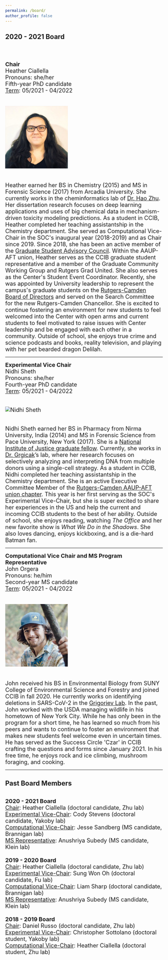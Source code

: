 ```yaml
---
permalink: /board/
author_profile: false
---
```


 
<h2>2020 - 2021 Board</h2> <br /><br />

<font size="4"><b>Chair</b> <br />
Heather Ciallella <br />
Pronouns: she/her <br />
Fifth-year PhD candidate <br />
<ins>Term</ins>: 05/2021 - 04/2022 <br /><br />
  
  <img src="https://github.com/ccib-social/ccib-social.github.io/blob/master/assets/images/1622248866472.jpg?raw=true" alt="Heather Ciallella" width="200" /> <br /><br />

Heather earned her BS in Chemistry (2015) and MS in Forensic Science (2017) from Arcadia University. She currently works in the cheminformatics lab of <a href="https://zhu.camden.rutgers.edu/">Dr. Hao Zhu</a>. Her dissertation research focuses on deep learning applications and uses of big chemical data in mechanism-driven toxicity modeling predictions. As a student in CCIB, Heather completed her teaching assistantship in the Chemistry department. She served as Computational Vice-Chair in the SOC's inaugural year (2018-2019) and as Chair since 2019. Since 2018, she has been an active member of the <a href="https://graduateschool.camden.rutgers.edu/current-students/advisory-council/">Graduate Student Advisory Council</a>. Within the AAUP-AFT union, Heather serves as the CCIB graduate student representative and a member of the Graduate Community Working Group and Rutgers Grad United. She also serves as the Center's Student Event Coordinator. Recently, she was appointed by University leadership to represent the campus's graduate students on the <a href="https://governingboards.rutgers.edu/camden-board-directors/camden-board-directors-membership-listing">Rutgers-Camden Board of Directors</a> and served on the Search Committee for the new Rutgers-Camden Chancellor. She is excited to continue fostering an environment for new students to feel welcomed into the Center with open arms and current students to feel motivated to raise issues with Center leadership and be engaged with each other in a community. Outside of school, she enjoys true crime and science podcasts and books, reality television, and playing with her pet bearded dragon Delilah.</font>

<hr>

<font size="4"><b>Experimental Vice Chair</b> <br />
Nidhi Sheth <br />
Pronouns: she/her <br />
Fourth-year PhD candidate <br />
<ins>Term</ins>: 05/2021 - 04/2022 <br /><br />

<img src="https://github.com/ccib-social/ccib-social.github.io/blob/master/assets/images/Nidhi Sheth.jpeg?raw=true" alt="Nidhi Sheth" width="200" /> <br /><br />

Nidhi Sheth earned her BS in Pharmacy from Nirma University, India (2014) and MS in Forensic Science from Pace University, New York (2017). She is a <a href="https://nij.ojp.gov/funding/awards/2020-r2-cx-0032">National Institute of Justice graduate fellow</a>. Currently, she works in <a href="https://lftdi.camden.rutgers.edu/">Dr. Grgicak</a>’s lab, where her research focuses on selectively analyzing and interpreting DNA from multiple donors using a single-cell strategy. As a student in CCIB, Nidhi completed her teaching assistantship in the Chemistry department. She is an active Executive Committee Member of the <a href="https://www.rutgersaaup.org/chapter-leaders/">Rutgers-Camden AAUP-AFT union chapter</a>. This year is her first serving as the SOC's Experimental Vice-Chair, but she is super excited to share her experiences in the US and help the current and incoming CCIB students to the best of her ability. Outside of school, she enjoys reading, watching <i>The Office</i> and her new favorite show is <i>What We Do in the Shadows</i>. She also loves dancing, enjoys kickboxing, and is a die-hard Batman fan.</font>

<hr>

<font size="4"><b>Computational Vice Chair and MS Program Representative</b> <br />
John Orgera <br />
Pronouns: he/him <br />
Second-year MS candidate <br />
<ins>Term</ins>: 05/2021 - 04/2022 <br /><br />

<img src="https://github.com/ccib-social/ccib-social.github.io/blob/master/assets/images/john_orgera.jpg?raw=true" alt="John Orgera" width="200" /> <br /><br />

John received his BS in Environmental Biology from SUNY College of Environmental Science and Forestry and joined CCIB in fall 2020. He currently works on identifying deletions in SARS-CoV-2 in the <a href="https://grigoriev.camden.rutgers.edu/">Grigoriev Lab</a>. In the past, John worked with the USDA managing wildlife in his hometown of New York City. While he has only been in the program for a short time, he has learned so much from his peers and wants to continue to foster an environment that makes new students feel welcome even in uncertain times. He has served as the Success Circle 'Czar' in CCIB crafting the questions and forms since January 2021. In his free time, he enjoys rock and ice climbing, mushroom foraging, and cooking.</font>  

<hr>

<h2>Past Board Members</h2><br />
<font size="4"><b>2020 - 2021 Board</b><br />
<ins>Chair</ins>: Heather Ciallella (doctoral candidate, Zhu lab) <br />
<ins>Experimental Vice-Chair</ins>: Cody Stevens (doctoral candidate, Yakoby lab) <br /> 
<ins>Computational Vice-Chair</ins>: Jesse Sandberg (MS candidate, Brannigan lab) <br /> 
<ins>MS Representative</ins>: Anushriya Subedy (MS candidate, Klein lab) <br /><br />
<font size="4"><b>2019 - 2020 Board</b><br />
<ins>Chair</ins>: Heather Ciallella (doctoral candidate, Zhu lab) <br />
<ins>Experimental Vice-Chair</ins>: Sung Won Oh (doctoral candidate, Fu lab) <br /> 
<ins>Computational Vice-Chair</ins>: Liam Sharp (doctoral candidate, Brannigan lab) <br /> 
<ins>MS Representative</ins>: Anushriya Subedy (MS candidate, Klein lab) <br /><br />
<b>2018 - 2019 Board</b><br />
<ins>Chair</ins>: Daniel Russo (doctoral candidate, Zhu lab) <br /> 
<ins>Experimental Vice-Chair</ins>: Christopher Sottolano (doctoral student, Yakoby lab) <br /> <ins>Computational Vice-Chair</ins>: Heather Ciallella (doctoral student, Zhu lab)<br /><br />

